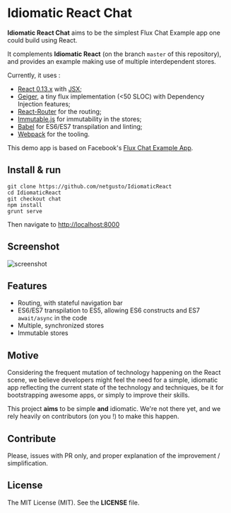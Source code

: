 # Idiomatic React Chat

**Idiomatic React Chat** aims to be the simplest Flux Chat Example app one could build using React.

It complements **Idiomatic React** (on the branch `master` of this repository), and provides an example making use of multiple interdependent stores.

Currently, it uses :

* [React 0.13.x](http://facebook.github.io/react/) with [JSX](https://facebook.github.io/jsx/);
* [Geiger](https://github.com/netgusto/geiger), a tiny flux implementation (&lt;50 SLOC) with Dependency Injection features;
* [React-Router](https://github.com/rackt/react-router) for the routing;
* [Immutable.js](http://facebook.github.io/immutable-js/) for immutability in the stores;
* [Babel](https://babeljs.io/) for ES6/ES7 transpilation and linting;
* [Webpack](http://webpack.github.io/) for the tooling.

This demo app is based on Facebook's [Flux Chat Example App](https://github.com/facebook/flux/tree/master/examples/flux-chat).

## Install & run

```
git clone https://github.com/netgusto/IdiomaticReact
cd IdiomaticReact
git checkout chat
npm install
grunt serve
```

Then navigate to [http://localhost:8000]()

## Screenshot

![screenshot](https://cloud.githubusercontent.com/assets/4974818/7767415/adbb4732-0072-11e5-9263-5975498dab8f.png)

## Features

* Routing, with stateful navigation bar
* ES6/ES7 transpilation to ES5, allowing ES6 constructs and ES7 `await/async` in the code
* Multiple, synchronized stores
* Immutable stores

## Motive

Considering the frequent mutation of technology happening on the React scene, we believe developers might feel the need for a simple, idiomatic app reflecting the current state of the technology and techniques, be it for bootstrapping awesome apps, or simply to improve their skills.

This project **aims** to be simple **and** idiomatic. We're not there yet, and we rely heavily on contributors (on you !) to make this happen.

## Contribute

Please, issues with PR only, and proper explanation of the improvement / simplification.

## License

The MIT License (MIT). See the **LICENSE** file.
